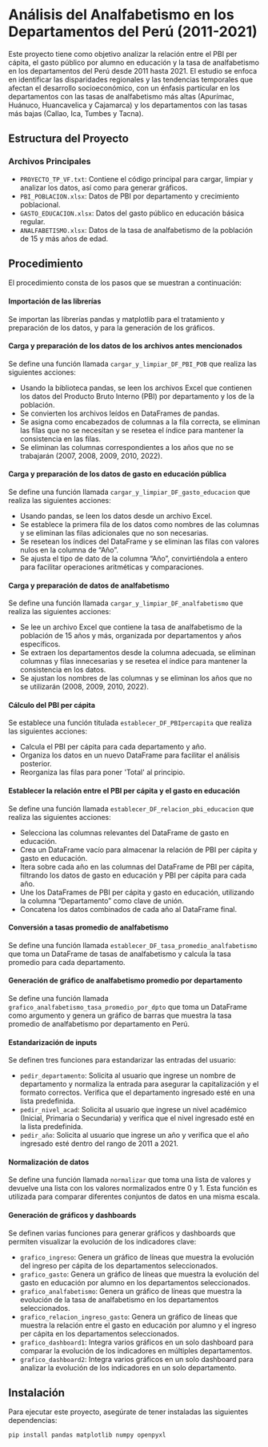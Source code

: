 # Análisis del Analfabetismo en los Departamentos del Perú (2011-2021)

Este proyecto tiene como objetivo analizar la relación entre el PBI per cápita, el gasto público por alumno en educación y la tasa de analfabetismo en los departamentos del Perú desde 2011 hasta 2021. El estudio se enfoca en identificar las disparidades regionales y las tendencias temporales que afectan el desarrollo socioeconómico, con un énfasis particular en los departamentos con las tasas de analfabetismo más altas (Apurímac, Huánuco, Huancavelica y Cajamarca) y los departamentos con las tasas más bajas (Callao, Ica, Tumbes y Tacna).

## Estructura del Proyecto

### Archivos Principales

- `PROYECTO_TP_VF.txt`: Contiene el código principal para cargar, limpiar y analizar los datos, así como para generar gráficos.
- `PBI_POBLACION.xlsx`: Datos de PBI por departamento y crecimiento poblacional.
- `GASTO_EDUCACION.xlsx`: Datos del gasto público en educación básica regular.
- `ANALFABETISMO.xlsx`: Datos de la tasa de analfabetismo de la población de 15 y más años de edad.

## Procedimiento

El procedimiento consta de los pasos que se muestran a continuación:

#### Importación de las librerías

Se importan las librerías pandas y matplotlib para el tratamiento y preparación de los datos, y para la generación de los gráficos.

#### Carga y preparación de los datos de los archivos antes mencionados

Se define una función llamada `cargar_y_limpiar_DF_PBI_POB` que realiza las siguientes acciones:
- Usando la biblioteca pandas, se leen los archivos Excel que contienen los datos del Producto Bruto Interno (PBI) por departamento y los de la población.
- Se convierten los archivos leídos en DataFrames de pandas.
- Se asigna como encabezados de columnas a la fila correcta, se eliminan las filas que no se necesitan y se resetea el índice para mantener la consistencia en las filas.
- Se eliminan las columnas correspondientes a los años que no se trabajarán (2007, 2008, 2009, 2010, 2022).

#### Carga y preparación de los datos de gasto en educación pública

Se define una función llamada `cargar_y_limpiar_DF_gasto_educacion` que realiza las siguientes acciones:
- Usando pandas, se leen los datos desde un archivo Excel.
- Se establece la primera fila de los datos como nombres de las columnas y se eliminan las filas adicionales que no son necesarias.
- Se resetean los índices del DataFrame y se eliminan las filas con valores nulos en la columna de “Año”.
- Se ajusta el tipo de dato de la columna “Año”, convirtiéndola a entero para facilitar operaciones aritméticas y comparaciones.

#### Carga y preparación de datos de analfabetismo

Se define una función llamada `cargar_y_limpiar_DF_analfabetismo` que realiza las siguientes acciones:
- Se lee un archivo Excel que contiene la tasa de analfabetismo de la población de 15 años y más, organizada por departamentos y años específicos.
- Se extraen los departamentos desde la columna adecuada, se eliminan columnas y filas innecesarias y se resetea el índice para mantener la consistencia en los datos.
- Se ajustan los nombres de las columnas y se eliminan los años que no se utilizarán (2008, 2009, 2010, 2022).

#### Cálculo del PBI per cápita

Se establece una función titulada `establecer_DF_PBIpercapita` que realiza las siguientes acciones:
- Calcula el PBI per cápita para cada departamento y año.
- Organiza los datos en un nuevo DataFrame para facilitar el análisis posterior.
- Reorganiza las filas para poner 'Total' al principio.

#### Establecer la relación entre el PBI per cápita y el gasto en educación

Se define una función llamada `establecer_DF_relacion_pbi_educacion` que realiza las siguientes acciones:
- Selecciona las columnas relevantes del DataFrame de gasto en educación.
- Crea un DataFrame vacío para almacenar la relación de PBI per cápita y gasto en educación.
- Itera sobre cada año en las columnas del DataFrame de PBI per cápita, filtrando los datos de gasto en educación y PBI per cápita para cada año.
- Une los DataFrames de PBI per cápita y gasto en educación, utilizando la columna “Departamento” como clave de unión.
- Concatena los datos combinados de cada año al DataFrame final.

#### Conversión a tasas promedio de analfabetismo

Se define una función llamada `establecer_DF_tasa_promedio_analfabetismo` que toma un DataFrame de tasas de analfabetismo y calcula la tasa promedio para cada departamento.

#### Generación de gráfico de analfabetismo promedio por departamento

Se define una función llamada `grafico_analfabetismo_tasa_promedio_por_dpto` que toma un DataFrame como argumento y genera un gráfico de barras que muestra la tasa promedio de analfabetismo por departamento en Perú.

#### Estandarización de inputs

Se definen tres funciones para estandarizar las entradas del usuario:
- `pedir_departamento`: Solicita al usuario que ingrese un nombre de departamento y normaliza la entrada para asegurar la capitalización y el formato correctos. Verifica que el departamento ingresado esté en una lista predefinida.
- `pedir_nivel_acad`: Solicita al usuario que ingrese un nivel académico (Inicial, Primaria o Secundaria) y verifica que el nivel ingresado esté en la lista predefinida.
- `pedir_año`: Solicita al usuario que ingrese un año y verifica que el año ingresado esté dentro del rango de 2011 a 2021.

#### Normalización de datos

Se define una función llamada `normalizar` que toma una lista de valores y devuelve una lista con los valores normalizados entre 0 y 1. Esta función es utilizada para comparar diferentes conjuntos de datos en una misma escala.

#### Generación de gráficos y dashboards

Se definen varias funciones para generar gráficos y dashboards que permiten visualizar la evolución de los indicadores clave:
- `grafico_ingreso`: Genera un gráfico de líneas que muestra la evolución del ingreso per cápita de los departamentos seleccionados.
- `grafico_gasto`: Genera un gráfico de líneas que muestra la evolución del gasto en educación por alumno en los departamentos seleccionados.
- `grafico_analfabetismo`: Genera un gráfico de líneas que muestra la evolución de la tasa de analfabetismo en los departamentos seleccionados.
- `grafico_relacion_ingreso_gasto`: Genera un gráfico de líneas que muestra la relación entre el gasto en educación por alumno y el ingreso per cápita en los departamentos seleccionados.
- `grafico_dashboard1`: Integra varios gráficos en un solo dashboard para comparar la evolución de los indicadores en múltiples departamentos.
- `grafico_dashboard2`: Integra varios gráficos en un solo dashboard para analizar la evolución de los indicadores en un solo departamento.

## Instalación

Para ejecutar este proyecto, asegúrate de tener instaladas las siguientes dependencias:

```bash
pip install pandas matplotlib numpy openpyxl
